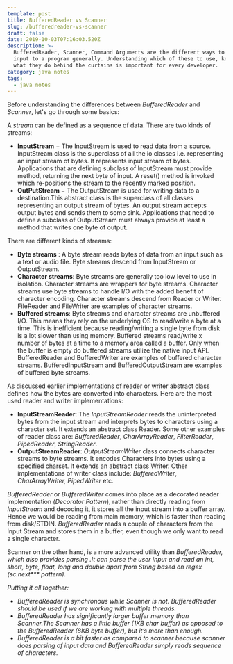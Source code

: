 ```yaml
---
template: post
title: BufferedReader vs Scanner
slug: /bufferedreader-vs-scanner
draft: false
date: 2019-10-03T07:16:03.520Z
description: >-
  BufferedReader, Scanner, Command Arguments are the different ways to provide
  input to a program generally. Understanding which of these to use, knowing
  what they do behind the curtains is important for every developer. 
category: java notes
tags:
  - java notes
---
```

Before understanding the differences between _BufferedReader_ and _Scanner_, let's go through some basics:

A _stream_ can be defined as a sequence of data. There are two kinds of streams:

* **InputStream** − The InputStream is used to read data from a source. InputStream class is the superclass of all the io classes i.e. representing an input stream of bytes. It represents input stream of bytes. Applications that are defining subclass of InputStream must provide method, returning the next byte of input.
  A reset() method is invoked which re-positions the stream to the recently marked position.
* **OutPutStream** − The OutputStream is used for writing data to a destination.This abstract class is the superclass of all classes representing an output stream of bytes. An output stream accepts output bytes and sends them to some sink. Applications that need to define a subclass of OutputStream must always provide at least a method that writes one byte of output.

 There are different kinds of streams:

* **Byte streams** : A byte stream reads bytes of data from an input such as a text or audio file. Byte streams descend from InputStream or OutputStream.
* **Character streams**: Byte streams are generally too low level to use in isolation. Character streams are wrappers for byte streams. Character streams use byte streams to handle I/O with the added benefit of character encoding. Character streams descend from Reader or Writer. FileReader and FileWriter are examples of character streams.
* **Buffered streams**: Byte streams and character streams are unbuffered I/O. This means they rely on the underlying OS to read/write a byte at a time. This is inefficient because reading/writing a single byte from disk is a lot slower than using memory.
  Buffered streams read/write x number of bytes at a time to a memory area called a buffer. Only when the buffer is empty do buffered streams utilize the native input API.
  BufferedReader and BufferedWriter are examples of buffered character streams. BufferedInputStream and BufferedOutputStream are examples of buffered byte streams.

As discussed earlier implementations of reader or writer abstract class defines how the bytes are converted into characters. Here are the most used reader and writer  implementations:

* **InputStreamReader**: The _InputStreamReader_ reads the uninterpreted bytes from the input stream and interprets bytes to characters using a character set. It extends an abstract class Reader. Some other examples of reader class are: _BufferedReader_, _CharArrayReader_, _FilterReader_, _PipedReader_, _StringReader_. 
* **OutputStreamReader**: _OutputStreamWriter_ class connects character streams to byte streams. It encodes Characters into bytes using a specified charset. It extends an abstract class Writer. Other implementations of writer class include: _BufferedWriter_, _CharArrayWriter,_ _PipedWriter_ etc.

_BufferedReader_ or _BufferedWriter_ comes into place as a decorated reader implementation _(Decorator Pattern_), rather than directly reading from _InputStream_ and decoding it, it stores all the input stream into a buffer array. Hence we would be reading from main memory, which  is faster than reading from disk/STDIN. _BufferedReader_ reads a couple of characters from the Input Stream and stores them in a buffer, even though we only want to read a single character. 

Scanner on the other hand, is a more advanced utility than _BufferedReader, which also provides parsing .It can parse the user input and read an int, short, byte, float, long and double apart from String based on regex (sc.next\*\** pattern)._

_Putting it all together:_

* _BufferedReader is synchronous while Scanner is not. BufferedReader should be used if we are working with multiple threads._
* _BufferedReader has significantly larger buffer memory than Scanner.The Scanner has a little buffer (1KB char buffer) as opposed to the BufferedReader (8KB byte buffer), but it’s more than enough._
* _BufferedReader is a bit faster as compared to scanner because scanner does parsing of input data and BufferedReader simply reads sequence of characters._
